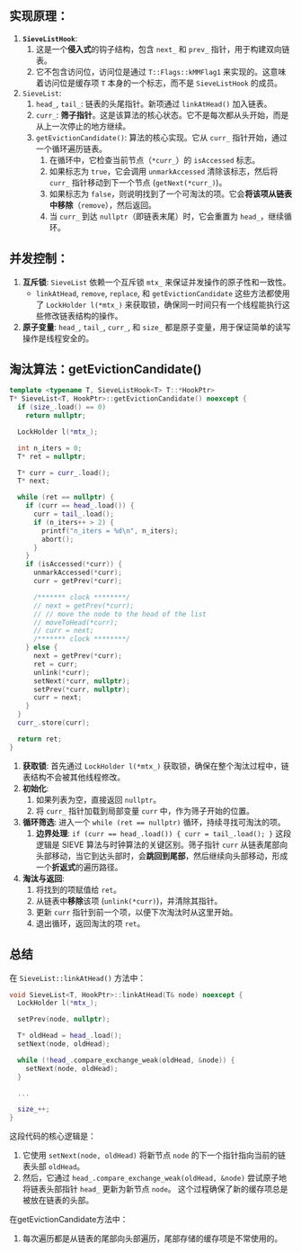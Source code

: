 ## 实现原理：
1. **`SieveListHook`**:
	1. 这是一个**侵入式**的钩子结构，包含 `next_` 和 `prev_` 指针，用于构建双向链表。
	2. 它不包含访问位，访问位是通过 `T::Flags::kMMFlag1` 来实现的。这意味着访问位是缓存项 `T` 本身的一个标志，而不是 `SieveListHook` 的成员。
2. `SieveList`:
	1. `head_`, `tail_`: 链表的头尾指针。新项通过 `linkAtHead()` 加入链表。
	2. `curr_`: **筛子指针**。这是该算法的核心状态。它不是每次都从头开始，而是从上一次停止的地方继续。
	3. `getEvictionCandidate()`: 算法的核心实现。它从 `curr_` 指针开始，通过一个循环遍历链表。
		1. 在循环中，它检查当前节点（`*curr_`）的 `isAccessed` 标志。
		2. 如果标志为 `true`，它会调用 `unmarkAccessed` 清除该标志，然后将 `curr_` 指针移动到下一个节点 (`getNext(*curr_)`)。
		3. 如果标志为 `false`，则说明找到了一个可淘汰的项。它会**将该项从链表中移除**（`remove`），然后返回。
		4. 当 `curr_` 到达 `nullptr`（即链表末尾）时，它会重置为 `head_`，继续循环。

## 并发控制：
1. **互斥锁**: `SieveList` 依赖一个互斥锁 `mtx_` 来保证并发操作的原子性和一致性。
	- `linkAtHead`, `remove`, `replace`, 和 `getEvictionCandidate` 这些方法都使用了 `LockHolder l(*mtx_)` 来获取锁，确保同一时间只有一个线程能执行这些修改链表结构的操作。
2. **原子变量**: `head_`, `tail_`, `curr_`, 和 `size_` 都是原子变量，用于保证简单的读写操作是线程安全的。

## 淘汰算法：getEvictionCandidate()

```C++
template <typename T, SieveListHook<T> T::*HookPtr>
T* SieveList<T, HookPtr>::getEvictionCandidate() noexcept {
  if (size_.load() == 0)
    return nullptr;

  LockHolder l(*mtx_);

  int n_iters = 0;
  T* ret = nullptr;

  T* curr = curr_.load();
  T* next;

  while (ret == nullptr) {
    if (curr == head_.load()) {
      curr = tail_.load();
      if (n_iters++ > 2) {
        printf("n_iters = %d\n", n_iters);
        abort();
      }
    }
    if (isAccessed(*curr)) {
      unmarkAccessed(*curr);
      curr = getPrev(*curr);

      /******* clock ********/
      // next = getPrev(*curr);
      // // move the node to the head of the list
      // moveToHead(*curr);
      // curr = next;
      /******* clock ********/
    } else {
      next = getPrev(*curr);
      ret = curr;
      unlink(*curr);
      setNext(*curr, nullptr);
      setPrev(*curr, nullptr);
      curr = next;
    }
  }
  curr_.store(curr);

  return ret;
}
```

1. **获取锁**: 首先通过 `LockHolder l(*mtx_)` 获取锁，确保在整个淘汰过程中，链表结构不会被其他线程修改。
2. **初始化**:
	1. 如果列表为空，直接返回 `nullptr`。
	2. 将 `curr_` 指针加载到局部变量 `curr` 中，作为筛子开始的位置。
3. **循环筛选**: 进入一个 `while (ret == nullptr)` 循环，持续寻找可淘汰的项。
	1. **边界处理**: `if (curr == head_.load()) { curr = tail_.load(); }` 这段逻辑是 SIEVE 算法与时钟算法的关键区别。筛子指针 `curr` 从链表尾部向头部移动，当它到达头部时，会**跳回到尾部**，然后继续向头部移动，形成一个**折返式**的遍历路径。
4. **淘汰与返回**:
	1. 将找到的项赋值给 `ret`。
	2. 从链表中**移除**该项 (`unlink(*curr)`)，并清除其指针。
	3. 更新 `curr` 指针到前一个项，以便下次淘汰时从这里开始。
	4. 退出循环，返回淘汰的项 `ret`。

## 总结
在 `SieveList::linkAtHead()` 方法中：
```C++
void SieveList<T, HookPtr>::linkAtHead(T& node) noexcept {
  LockHolder l(*mtx_);

  setPrev(node, nullptr);

  T* oldHead = head_.load();
  setNext(node, oldHead);

  while (!head_.compare_exchange_weak(oldHead, &node)) {
    setNext(node, oldHead);
  }

  ...

  size_++;
}
```
这段代码的核心逻辑是：
1. 它使用 `setNext(node, oldHead)` 将新节点 `node` 的下一个指针指向当前的链表头部 `oldHead`。
2. 然后，它通过 `head_.compare_exchange_weak(oldHead, &node)` 尝试原子地将链表头部指针 `head_` 更新为新节点 `node`。
这个过程确保了新的缓存项总是被放在链表的头部。

在getEvictionCandidate方法中：
1. 每次遍历都是从链表的尾部向头部遍历，尾部存储的缓存项是不常使用的。